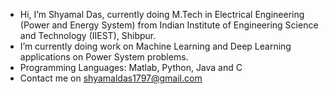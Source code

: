 - Hi, I’m Shyamal Das, currently doing M.Tech in Electrical Engineering (Power and Energy System) from Indian Institute of Engineering Science and Technology (IIEST), Shibpur.
- I’m currently doing work on Machine Learning and Deep Learning applications on Power System problems.
- Programming Languages: Matlab, Python, Java and C
- Contact me on shyamaldas1797@gmail.com
<!---
shyamal-das/shyamal-das is a ✨ special ✨ repository because its `README.md` (this file) appears on your GitHub profile.
You can click the Preview link to take a look at your changes.
--->
